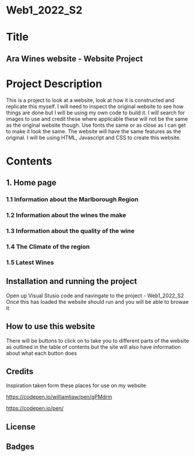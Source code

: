 # Web1_2022_S2
# Title
## Ara Wines website - Website Project 

# Project Description
This is a project to look at a website, look at how it is constructed and replicate this myself. I will need to inspect the original website to see how things are done but I will be using my own code to build it.
I will search for images to use and credit these where applicable these will not be the same as the original website though. Use fonts the same or as close as I can get to make it look the same. The website will have the same features as the original. 
I will be using HTML, Javascript and CSS to create this website. 

# Contents
 ## 1. Home page
 ### 1.1 Information about the Marlborough Region
 ### 1.2 Information about the wines the make
 ### 1.3 Information about the quality of the wine
 ### 1.4 The Climate of the region
 ### 1.5 Latest Wines
 
 ## Installation and running the project
 Open up Visual Stusio code and navingate to the project - Web1_2022_S2
 Once this has loaded the website should run and you will be able to browae it
 
 ## How to use this website
There will be buttons to click on to take you to different parts of the website as outlined in the table of contents but the site will also have information about what each button does

## Credits

Inspiration taken form these places for use on my website

https://codepen.io/williamliaw/pen/gPMdrm

https://codepen.io/pen/

## License 

## Badges
